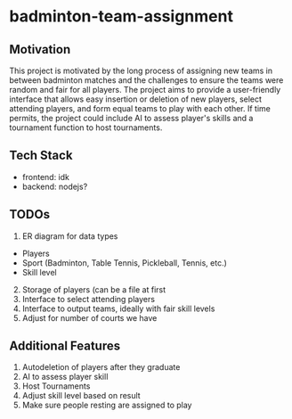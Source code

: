 # badminton-team-assignment

## Motivation
This project is motivated by the long process of assigning new teams in between badminton matches and the challenges to ensure the teams were random and fair for all players. The project aims to provide a user-friendly interface that allows easy insertion or deletion of new players, select attending players, and form equal teams to play with each other. If time permits, the project could include AI to assess player's skills and a tournament function to host tournaments. 

## Tech Stack 
- frontend: idk
- backend: nodejs?

## TODOs
1. ER diagram for data types 
- Players
- Sport (Badminton, Table Tennis, Pickleball, Tennis, etc.)
- Skill level
2. Storage of players (can be a file at first
3. Interface to select attending players
4. Interface to output teams, ideally with fair skill levels
5. Adjust for number of courts we have 

## Additional Features 
1. Autodeletion of players after they graduate
2. AI to assess player skill
3. Host Tournaments
4. Adjust skill level based on result
5. Make sure people resting are assigned to play


